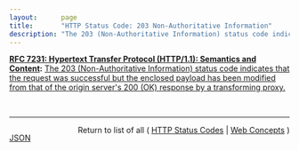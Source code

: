 ```yaml
---
layout:      page
title:       "HTTP Status Code: 203 Non-Authoritative Information"
description: "The 203 (Non-Authoritative Information) status code indicates that the request was successful but the enclosed payload has been modified from that of the origin server's 200 (OK) response by a transforming proxy."
---
```


**[RFC 7231: Hypertext Transfer Protocol (HTTP/1.1): Semantics and Content](/specs/IETF/RFC/7231 "The Hypertext Transfer Protocol (HTTP) is an application-level protocol for distributed, collaborative, hypertext information systems. This document defines the semantics of HTTP/1.1 messages as expressed by request methods, request header fields, response status codes, and response header fields, along with the payload of messages (metadata and body content) and mechanisms for content negotiation."):** [The 203 (Non-Authoritative Information) status code indicates that the request was successful but the enclosed payload has been modified from that of the origin server's 200 (OK) response by a transforming proxy.](http://tools.ietf.org/html/rfc7231#section-6.3.4 "Read documentation for HTTP Status Code &#34;203&#34;")

<br/>
<hr/>

<p style="float : left"><a href="203.json" title="JSON representing this particular Web Concept">JSON</a></p>
<p style="text-align: right">Return to list of all ( <a href="../http-status-codes">HTTP Status Codes</a> | <a href="../">Web Concepts</a> )</p>
